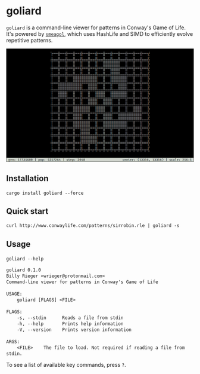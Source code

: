 # goliard

`goliard` is a command-line viewer for patterns in Conway's Game of Life. It's powered by
[`smeagol`](https://github.com/billyrieger/smeagol), which uses HashLife and SIMD to efficiently
evolve repetitive patterns.

![screenshot](./screenshot.gif)

## Installation

```
cargo install goliard --force
```

## Quick start

```
curl http://www.conwaylife.com/patterns/sirrobin.rle | goliard -s
```

## Usage

`goliard --help`

```
goliard 0.1.0
Billy Rieger <wrieger@protonmail.com>
Command-line viewer for patterns in Conway's Game of Life 

USAGE:
    goliard [FLAGS] <FILE>

FLAGS:
    -s, --stdin      Reads a file from stdin
    -h, --help       Prints help information
    -V, --version    Prints version information

ARGS:
    <FILE>    The file to load. Not required if reading a file from stdin.
```

To see a list of available key commands, press `?`.
